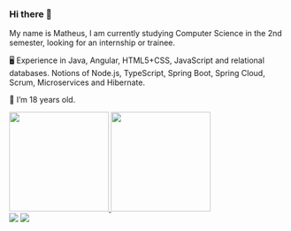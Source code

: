 ### Hi there 👋

My name is Matheus, I am currently studying Computer Science in the 2nd semester, looking for an internship or trainee.
  
  🖥 Experience in Java, Angular, HTML5+CSS, JavaScript and relational databases.
  Notions of Node.js, TypeScript, Spring Boot, Spring Cloud, Scrum, Microservices and Hibernate. 

🎂 I’m 18 years old.

<div>
  <a href="https://github.com/matheusFDC">
  <img height="180em" src="https://github-readme-stats.vercel.app/api?username=matheusFDC&show_icons=true&theme=dark&include_all_commits=true&count_private=true"/>
    <img height="180em" src="https://github-readme-stats.vercel.app/api/top-langs/?username=matheusFDC&layout=compact&langs_count=7&theme=dark"/>
</div>
  
<div>
  <a href = "mailto:feitosa.matheus3@gmail.com"><img src="https://img.shields.io/badge/-Gmail-%23333?style=for-the-badge&logo=gmail&logoColor=white" target="_blank"></a>             <a href="https://www.linkedin.com/in/matheusfeitosac/" target="_blank" ><img src="https://img.shields.io/badge/-LinkedIn-%230077B5?style=for-the-badge&logo=linkedin&logoColor=white" target="_blank"></a>
</div>


